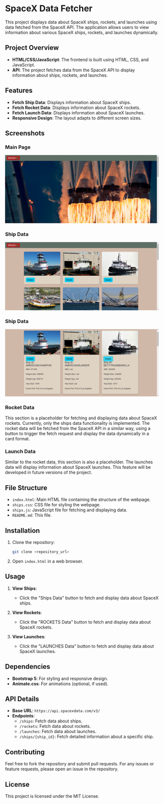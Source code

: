 # SpaceX Data Fetcher

This project displays data about SpaceX ships, rockets, and launches using data fetched from the SpaceX API. The application allows users to view information about various SpaceX ships, rockets, and launches dynamically.

## Project Overview

- **HTML/CSS/JavaScript**: The frontend is built using HTML, CSS, and JavaScript.
- **API**: The project fetches data from the SpaceX API to display information about ships, rockets, and launches.

## Features

- **Fetch Ship Data**: Displays information about SpaceX ships.
- **Fetch Rocket Data**: Displays information about SpaceX rockets.
- **Fetch Launch Data**: Displays information about SpaceX launches.
- **Responsive Design**: The layout adapts to different screen sizes.

## Screenshots

### Main Page

![Main Page](./images/homeee.png)

### Ship Data

![Ship Data](./images/ship.png)

### Ship Data

![Ship Data](./images/ship%20data.png)


### Rocket Data
This section is a placeholder for fetching and displaying data about SpaceX rockets. Currently, only the ships data functionality is implemented. The rocket data will be fetched from the SpaceX API in a similar way, using a button to trigger the fetch request and display the data dynamically in a card format.

### Launch Data
Similar to the rocket data, this section is also a placeholder. The launches data will display information about SpaceX launches. This feature will be developed in future versions of the project.

## File Structure

- `index.html`: Main HTML file containing the structure of the webpage.
- `ships.css`: CSS file for styling the webpage.
- `ships.js`: JavaScript file for fetching and displaying data.
- `README.md`: This file.

## Installation

1. Clone the repository:
    ```bash
    git clone <repository_url>
    ```

2. Open `index.html` in a web browser.

## Usage

1. **View Ships**:
   - Click the "Ships Data" button to fetch and display data about SpaceX ships.

2. **View Rockets**:
   - Click the "ROCKETS Data" button to fetch and display data about SpaceX rockets.

3. **View Launches**:
   - Click the "LAUNCHES Data" button to fetch and display data about SpaceX launches.

## Dependencies

- **Bootstrap 5**: For styling and responsive design.
- **Animate.css**: For animations (optional, if used).

## API Details

- **Base URL**: `https://api.spacexdata.com/v3/`
- **Endpoints**:
  - `/ships`: Fetch data about ships.
  - `/rockets`: Fetch data about rockets.
  - `/launches`: Fetch data about launches.
  - `/ships/{ship_id}`: Fetch detailed information about a specific ship.

## Contributing

Feel free to fork the repository and submit pull requests. For any issues or feature requests, please open an issue in the repository.

## License

This project is licensed under the MIT License.

